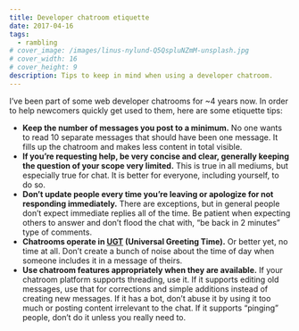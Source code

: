 ```yaml
---
title: Developer chatroom etiquette
date: 2017-04-16
tags:
  - rambling
# cover_image: /images/linus-nylund-Q5QspluNZmM-unsplash.jpg
# cover_width: 16
# cover_height: 9
description: Tips to keep in mind when using a developer chatroom.
---
```


I’ve been part of some web developer chatrooms for ~4 years now. In order to help newcomers quickly get used to them, here are some etiquette tips:

- **Keep the number of messages you post to a minimum.** No one wants to read 10 separate messages that should have been one message. It fills up the chatroom and makes less content in total visible.
- **If you’re requesting help, be very concise and clear, generally keeping the question of your scope very limited.** This is true in all mediums, but especially true for chat. It is better for everyone, including yourself, to do so.
- **Don’t update people every time you’re leaving or apologize for not responding immediately.** There are exceptions, but in general people don’t expect immediate replies all of the time. Be patient when expecting others to answer and don’t flood the chat with, “be back in 2 minutes” type of comments.
- **Chatrooms operate in <a href="https://www.total-knowledge.com/~ilya/mips/ugt.html">UGT</a> (Universal Greeting Time).** Or better yet, no time at all. Don’t create a bunch of noise about the time of day when someone includes it in a message of theirs.
- **Use chatroom features appropriately when they are available.** If your chatroom platform supports threading, use it. If it supports editing old messages, use that for corrections and simple additions instead of creating new messages. If it has a bot, don’t abuse it by using it too much or posting content irrelevant to the chat. If it supports “pinging” people, don’t do it unless you really need to.
